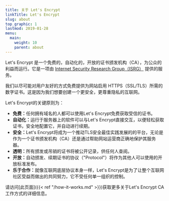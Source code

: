 ```yaml
---
title: 关于 Let's Encrypt
linkTitle: Let's Encrypt
slug: about
top_graphic: 1
lastmod: 2019-01-28
menu:
  main:
    weight: 10
    parent: about
---
```


Let's Encrypt 是一个免费的，自动化的，开放的证书颁发机构（CA），为公众的利益而运行。它是一项由 [Internet Security Research Group（ISRG）](https://www.abetterinternet.org/) 提供的服务。

我们以尽可能对用户友好的方式免费提供为网站启用 HTTPS（SSL/TLS）所需的数字证书。这是因为我们想要创建一个更安全，更尊重隐私的互联网。

Let's Encrypt的关键原则为：

* <strong>免费：</strong>任何拥有域名的人都可以使用Let's Encrypt免费获取受信的证书。
* <strong>自动化：</strong>运行于服务器上的软件可以与Let's Encrypt直接交互，以便轻松获取证书，安全地配置它，并自动进行续期。
* <strong>安全：</strong>Let's Encrypt将成为一个推动TLS安全最佳实践发展的的平台，无论是作为一个证书颁发机构（CA）还是通过帮助网站运营商正确地保护其服务器。
* <strong>透明：</strong>所有颁发或吊销的证书将被公开记录，供任何人查阅。
* <strong>开放：</strong>自动颁发、续期证书的协议（"Protocol"）将作为其他人可以使用的开放标准发布。
* <strong>乐于合作：</strong>就像互联网底层协议本身一样，Let's Encrypt是为了让整个互联网社区受益而做出的共同努力，它不受任何单一组织的控制。


请访问[此页面]({{< ref "/how-it-works.md" >}})获取更多关于Let's Encrypt CA工作方式的详细信息。
